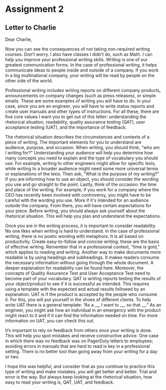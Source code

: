 # Assignment 2
## Letter to Charlie 

Dear Charlie,

  Now you can see the consequences of not taking non-required writing courses. Don’t worry. I also have classes I didn’t do, such as Math. I can help you improve your professional writing skills. Writing is one of our greatest communication forms. In the case of professional writing, it helps communicate ideas to people inside and outside of a company. If you work in a big multinational company, your writing will be read by people on the other side of the world.
  
  Professional writing includes writing reports on different company products, announcements on company changes (such as press releases), or simple emails. These are some examples of writing you will have to do. In your case, since you are an engineer, you will have to write status reports and create user manuals and other types of instructions. For all these, there are five core values I want you to get out of this letter: understanding the rhetorical situation, readability, quality assurance testing (QAT), user acceptance testing (UAT), and the importance of feedback.
  
  The rhetorical situation describes the circumstances and contexts of a piece of writing. The important elements for you to understand are audience, purpose, and occasion. When writing, you should think, “who am I writing for?” Understanding your audience will help you determine how many concepts you need to explain and the type of vocabulary you should use. For example, writing to other engineers might allow for specific lexis, while writing to a broader audience might need some more universal terms or explanations of the lexis. Then ask, “What is the purpose of my writing?” If you are informing how to use an object, you should consider the wording you use and go straight to the point. Lastly, think of the occasion: the time and place of the writing. For example, if you work for a company where the CEO has recently been involved with controversy, you might have to be careful with the wording you use. More if it's intended for an audience outside the company. From there, you will have certain expectations for your piece. Before writing, you should always ask yourself about the rhetorical situation. This will help you plan and understand the expectations.
  
  Once you are in the writing process, it is important to consider readability. No one likes when writing is hard to understand. In the case of professional writing, there is no poetic wording with metaphors. It is all based on productivity. Create easy-to-follow and concise writing; these are the basis of effective writing. Remember that in a professional context, “time is gold,” which applies to reading and writing. Another way to make documents more readable is by using headings and subheadings. It makes readers consume the necessary information without going through the whole document. A deeper explanation for readability can be found here.
Moreover, the concepts of Quality Assurance Test and User Acceptance Test need to become part of your vocabulary. QAT is writing reports testing the results of your object/product to see if it is successful as intended. This requires using a template with the expected and actual results followed by an explanation. UAT is if the product is accepted by the people who consume it.  For this, you will put yourself in the shoes of different clients. To help write UAT there is a general template: “As a __, I want to __, so that __.” As an engineer, you might ask how an individual in an emergency with the product might react to it and if it can find the information needed on time. For more information on UAT, you can check this out.

  It’s important to rely on feedback from others once your writing is done. This will help you spot mistakes and receive constructive advice. One case in which there was no feedback was on PagerDuty letters to employees; avoiding errors in manuals that are hard to read is key in a professional setting. There is no better tool than going away from your writing for a day or two. 
  
  I hope this was helpful, and consider that as you continue to practice this type of writing and make mistakes, you will get better and better. Trial and error is the way. But always keep looking at the rhetorical situation, how easy to read your writing is, QAT, UAT, and feedback. 

